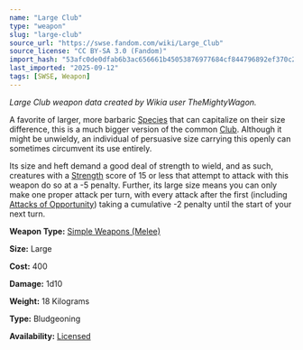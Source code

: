 ```yaml
---
name: "Large Club"
type: "weapon"
slug: "large-club"
source_url: "https://swse.fandom.com/wiki/Large_Club"
source_license: "CC BY-SA 3.0 (Fandom)"
import_hash: "53afc0de0dfab6b3ac656661b45053876977684cf844796892ef370c2d6dadb2"
last_imported: "2025-09-12"
tags: [SWSE, Weapon]
---
```

*Large Club weapon data created by Wikia user TheMightyWagon.*

A favorite of larger, more barbaric [Species](https://swse.fandom.com/wiki/Species) that can capitalize on their size difference, this is a much bigger version of the common [Club](https://swse.fandom.com/wiki/Club). Although it might be unwieldy, an individual of persuasive size carrying this openly can sometimes circumvent its use entirely.

Its size and heft demand a good deal of strength to wield, and as such, creatures with a [Strength](https://swse.fandom.com/wiki/Strength) score of 15 or less that attempt to attack with this weapon do so at a -5 penalty. Further, its large size means you can only make one proper attack per turn, with every attack after the first (including [Attacks of Opportunity](https://swse.fandom.com/wiki/Attacks_of_Opportunity)) taking a cumulative -2 penalty until the start of your next turn.

**Weapon Type:** [Simple Weapons (Melee)](https://swse.fandom.com/wiki/Simple_Weapons_(Melee))

**Size:** Large

**Cost:** 400

**Damage:** 1d10

**Weight:** 18 Kilograms

**Type:** Bludgeoning

**Availability:** [Licensed](https://swse.fandom.com/wiki/Licensed)